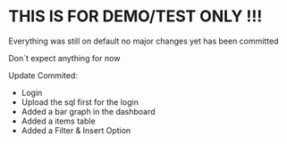 # THIS IS FOR DEMO/TEST ONLY !!!

Everything was still on default no major changes yet has been committed

Don`t expect anything for now

Update Commited: 

* Login
* Upload the sql first for the login
* Added a bar graph in the dashboard
* Added a items table
* Added a Filter & Insert Option


